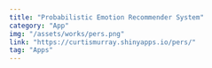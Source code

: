 ```yaml
---
title: "Probabilistic Emotion Recommender System"
category: "App"
img: "/assets/works/pers.png"
link: "https://curtismurray.shinyapps.io/pers/"
tag: "Apps"
---
```

